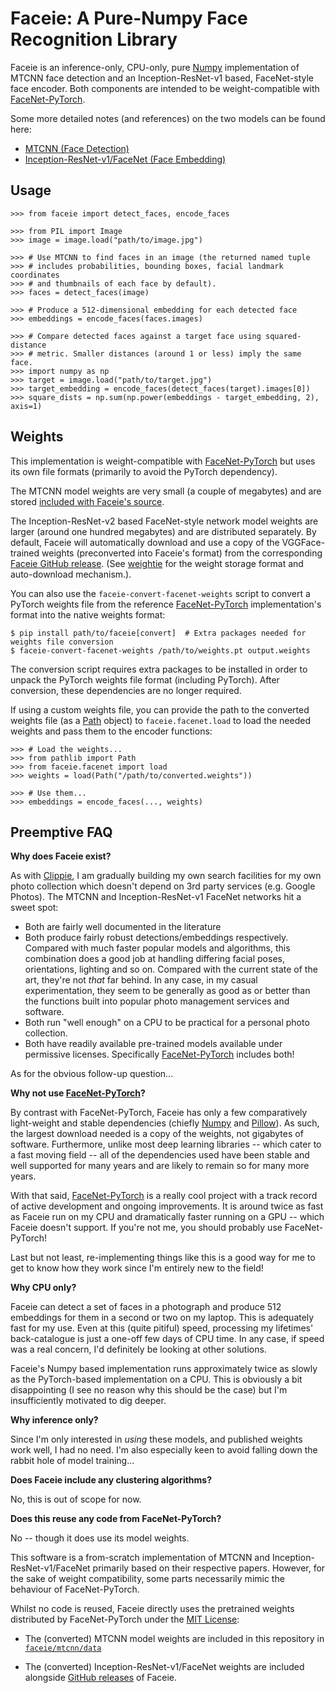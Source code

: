 Faceie: A Pure-Numpy Face Recognition Library
=============================================

Faceie is an inference-only, CPU-only, pure [Numpy](https://numpy.org/)
implementation of MTCNN face detection and an Inception-ResNet-v1 based,
FaceNet-style face encoder. Both components are intended to be
weight-compatible with
[FaceNet-PyTorch](https://github.com/timesler/facenet-pytorch).


Some more detailed notes (and references) on the two models can be found here:

* [MTCNN (Face Detection)](./faceie/mtcnn/__init__.py)
* [Inception-ResNet-v1/FaceNet (Face Embedding)](./faceie/facenet/__init__.py)


Usage
-----

    >>> from faceie import detect_faces, encode_faces
    
    >>> from PIL import Image
    >>> image = image.load("path/to/image.jpg")
    
    >>> # Use MTCNN to find faces in an image (the returned named tuple
    >>> # includes probabilities, bounding boxes, facial landmark coordinates
    >>> # and thumbnails of each face by default).
    >>> faces = detect_faces(image)
    
    >>> # Produce a 512-dimensional embedding for each detected face
    >>> embeddings = encode_faces(faces.images)
    
    >>> # Compare detected faces against a target face using squared-distance
    >>> # metric. Smaller distances (around 1 or less) imply the same face.
    >>> import numpy as np
    >>> target = image.load("path/to/target.jpg")
    >>> target_embedding = encode_faces(detect_faces(target).images[0])
    >>> square_dists = np.sum(np.power(embeddings - target_embedding, 2), axis=1)


Weights
-------

This implementation is weight-compatible with
[FaceNet-PyTorch](https://github.com/timesler/facenet-pytorch) but uses its own
file formats (primarily to avoid the PyTorch dependency).

The MTCNN model weights are very small (a couple of megabytes) and are stored
[included with Faceie's source](./faceie/mtcnn/data/).

The Inception-ResNet-v2 based FaceNet-style network model weights are larger
(around one hundred megabytes) and are distributed separately. By default,
Faceie will automatically download and use a copy of the VGGFace-trained
weights (preconverted into Faceie's format) from the corresponding [Faceie
GitHub release](https://github.com/mossblaser/faceie/releases/).  (See
[weightie](https://github.com/mossblaser/weightie) for the weight storage
format and auto-download mechanism.).

You can also use the `faceie-convert-facenet-weights` script to convert a
PyTorch weights file from the reference
[FaceNet-PyTorch](https://github.com/timesler/facenet-pytorch) implementation's
format into the native weights format:

    $ pip install path/to/faceie[convert]  # Extra packages needed for weights file conversion
    $ faceie-convert-facenet-weights /path/to/weights.pt output.weights

The conversion script requires extra packages to be installed in order to
unpack the PyTorch weights file format (including PyTorch). After conversion,
these dependencies are no longer required.

If using a custom weights file, you can provide the path to the converted
weights file (as a [Path](https://docs.python.org/3/library/pathlib.html)
object) to `faceie.facenet.load` to load the needed weights and pass them to the
encoder functions:

    >>> # Load the weights...
    >>> from pathlib import Path
    >>> from faceie.facenet import load
    >>> weights = load(Path("/path/to/converted.weights"))
    
    >>> # Use them...
    >>> embeddings = encode_faces(..., weights)


Preemptive FAQ
--------------

**Why does Faceie exist?**

As with [Clippie](https://github.com/mossblaser/clippie/), I am gradually
building my own search facilities for my own photo collection which doesn't
depend on 3rd party services (e.g. Google Photos). The MTCNN and
Inception-ResNet-v1 FaceNet networks hit a sweet spot:

* Both are fairly well documented in the literature
* Both produce fairly robust detections/embeddings respectively. Compared with
  much faster popular models and algorithms, this combination does a good job
  at handling differing facial poses, orientations, lighting and so on.
  Compared with the current state of the art, they're not *that* far behind. In
  any case, in my casual experimentation, they seem to be generally as good as
  or better than the functions built into popular photo management services and
  software.
* Both run "well enough" on a CPU to be practical for a personal photo
  collection.
* Both have readily available pre-trained models available under permissive
  licenses. Specifically
  [FaceNet-PyTorch](https://github.com/timesler/facenet-pytorch) includes both!

As for the obvious follow-up question...

**Why not use [FaceNet-PyTorch](https://github.com/timesler/facenet-pytorch)?**

By contrast with FaceNet-PyTorch, Faceie has only a few comparatively
light-weight and stable dependencies (chiefly [Numpy](https://numpy.org/) and
[Pillow](https://pillow.readthedocs.io/en/stable/)). As such, the largest
download needed is a copy of the weights, not gigabytes of software.
Furthermore, unlike most deep learning libraries -- which cater to a fast
moving field -- all of the dependencies used have been stable and well
supported for many years and are likely to remain so for many more years.

With that said,
[FaceNet-PyTorch]((https://github.com/timesler/facenet-pytorch)) is a really
cool project with a track record of active development and ongoing
improvements. It is around twice as fast as Faceie run on my CPU and
dramatically faster running on a GPU -- which Faceie doesn't support. If you're
not me, you should probably use FaceNet-PyTorch!

Last but not least, re-implementing things like this is a good way for me to
get to know how they work since I'm entirely new to the field!


**Why CPU only?**

Faceie can detect a set of faces in a photograph and produce 512 embeddings for
them in a second or two on my laptop. This is adequately fast for my use. Even
at this (quite pitiful) speed, processing my lifetimes' back-catalogue is just
a one-off few days of CPU time. In any case, if speed was a real concern, I'd
definitely be looking at other solutions.

Faceie's Numpy based implementation runs approximately twice as slowly as the
PyTorch-based implementation on a CPU. This is obviously a bit disappointing (I
see no reason why this should be the case) but I'm insufficiently motivated to
dig deeper.


**Why inference only?**

Since I'm only interested in *using* these models, and published weights work
well, I had no need. I'm also especially keen to avoid falling down the rabbit
hole of model training...


**Does Faceie include any clustering algorithms?**

No, this is out of scope for now.


**Does this reuse any code from FaceNet-PyTorch?**

No -- though it does use its model weights.

This software is a from-scratch implementation of MTCNN and
Inception-ResNet-v1/FaceNet primarily based on their respective papers.
However, for the sake of weight compatibility, some parts necessarily mimic the
behaviour of FaceNet-PyTorch.

Whilst no code is reused, Faceie directly uses the pretrained weights
distributed by FaceNet-PyTorch under the [MIT
License](https://github.com/timesler/facenet-pytorch/blob/master/LICENSE.md):

* The (converted) MTCNN model weights are included in this repository in
  [`faceie/mtcnn/data`](faceie/mtcnn/data)

* The (converted) Inception-ResNet-v1/FaceNet weights are included alongside
  [GitHub releases](https://github.com/mossblaser/faceie/releases/) of Faceie.

